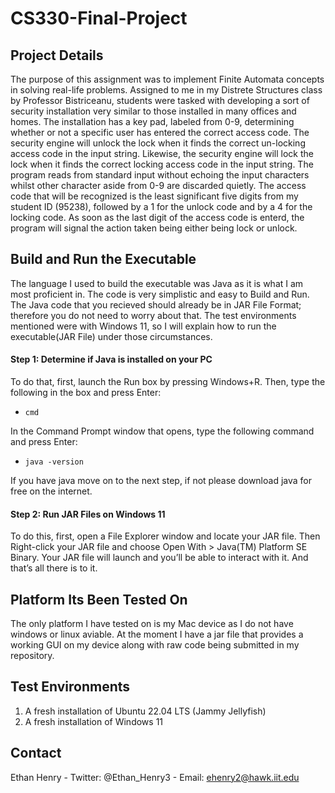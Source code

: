 # CS330-Final-Project
## Project Details
The purpose of this assignment was to implement Finite Automata concepts in solving real-life problems. Assigned to me in my Distrete Structures class by Professor Bistriceanu, students were tasked with developing a sort of security installation very similar to those installed in many offices and homes. The installation has a key pad, labeled from 0-9, determining whether or not a specific user has entered the correct access code. The security engine will unlock the lock when it finds the correct un-locking access code in the input string. Likewise, the security engine will lock the lock when it finds the correct locking access code in the input string. The program reads from standard input without echoing the input characters whilst other character aside from 0-9 are discarded quietly. The access code that will be recognized is the least significant five digits from my student ID (95238), followed by a 1 for the unlock code and by a 4 for the locking code. As soon as the last digit of the access code is enterd, the program will signal the action taken being either being lock or unlock.

## Build and Run the Executable
The language I used to build the executable was Java as it is what I am most proficient in. The code is very simplistic and easy to Build and Run.
The Java code that you recieved should already be in JAR File Format; therefore you do not need to worry about that. The test environments mentioned were with Windows 11, so I will explain how to run the executable(JAR File) under those circumstances.  

#### Step 1: Determine if Java is installed on your PC
To do that, first, launch the Run box by pressing Windows+R. Then, type the following in the box and press Enter: 
- `cmd`

In the Command Prompt window that opens, type the following command and press Enter:
- `java -version`

If you have java move on to the next step, if not please download java for free on the internet.

#### Step 2: Run JAR Files on Windows 11
To do this, first, open a File Explorer window and locate your JAR file. Then Right-click your JAR file and choose Open With > Java(TM) Platform SE Binary. Your JAR file will launch and you’ll be able to interact with it. And that’s all there is to it.

## Platform Its Been Tested On
The only platform I have tested on is my Mac device as I do not have windows or linux aviable. At the moment I have a jar file that provides a working GUI on my device along with raw code being submitted in my repository.

## Test Environments
1. A fresh installation of Ubuntu 22.04 LTS (Jammy Jellyfish)
2. A fresh installation of Windows 11

## Contact 
Ethan Henry - Twitter: @Ethan_Henry3 - Email: ehenry2@hawk.iit.edu




